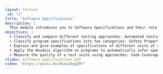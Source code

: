 ```yaml
---
layout: lecture
_id: "2"
title: "Software Specifications"
description: |
  This module introduces you to Software Specifications and their role in software testing. You will learn about the landscape of testing methods and how program analysis can be used to automate testing. You’ll learn about different kinds of specifications, including pre- and post-conditions and loop- and class- invariants, and how they help improve program reliability. You’ll then learn how to automatically infer such specifications using the Houdini algorithm and how to measure the quality of a test suite to make it more robust.
objectives: |
  + Classify and compare different testing approaches: Automated testing, Manual testing, Black-box testing, and White-box testing.
  + Classify program specifications into two categories: Safety Properties and Liveness Properties. Give examples of each category.
  + Explain and give examples of specifications of different units of a program such as functions, loops, and classes: Pre- and Post- Conditions, Loop Invariants, and Class Invariants.
  + Apply the Houdini algorithm on programs to automatically infer specifications and explain its pros and cons.
  + Measure the quality of a test suite using approaches: Code Coverage and Mutation Analysis.
slides: software_specifications.pdf
video: "https://youtu.be/Hieo2OygZRY"
---
```

